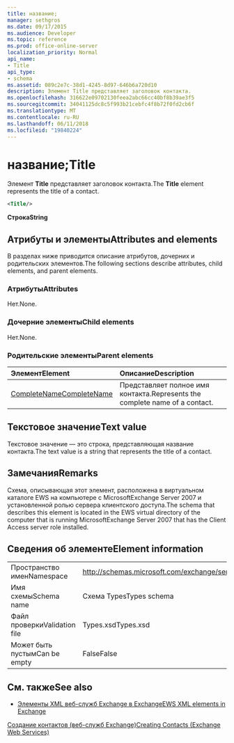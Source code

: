 ```yaml
---
title: название;
manager: sethgros
ms.date: 09/17/2015
ms.audience: Developer
ms.topic: reference
ms.prod: office-online-server
localization_priority: Normal
api_name:
- Title
api_type:
- schema
ms.assetid: 089c2e7c-38d1-4245-8d97-646b6a720d10
description: Элемент Title представляет заголовок контакта.
ms.openlocfilehash: 316622e09702130feea2abc66cc40bf8b39ae3f5
ms.sourcegitcommit: 34041125dc8c5f993b21cebfc4f8b72f0fd2cb6f
ms.translationtype: MT
ms.contentlocale: ru-RU
ms.lasthandoff: 06/11/2018
ms.locfileid: "19840224"
---
```

# <a name="title"></a><span data-ttu-id="027ca-103">название;</span><span class="sxs-lookup"><span data-stu-id="027ca-103">Title</span></span>

<span data-ttu-id="027ca-104">Элемент **Title** представляет заголовок контакта.</span><span class="sxs-lookup"><span data-stu-id="027ca-104">The **Title** element represents the title of a contact.</span></span> 
  
```xml
<Title/>
```

 <span data-ttu-id="027ca-105">**Строка**</span><span class="sxs-lookup"><span data-stu-id="027ca-105">**String**</span></span>
## <a name="attributes-and-elements"></a><span data-ttu-id="027ca-106">Атрибуты и элементы</span><span class="sxs-lookup"><span data-stu-id="027ca-106">Attributes and elements</span></span>

<span data-ttu-id="027ca-107">В разделах ниже приводится описание атрибутов, дочерних и родительских элементов.</span><span class="sxs-lookup"><span data-stu-id="027ca-107">The following sections describe attributes, child elements, and parent elements.</span></span>
  
### <a name="attributes"></a><span data-ttu-id="027ca-108">Атрибуты</span><span class="sxs-lookup"><span data-stu-id="027ca-108">Attributes</span></span>

<span data-ttu-id="027ca-109">Нет.</span><span class="sxs-lookup"><span data-stu-id="027ca-109">None.</span></span>
  
### <a name="child-elements"></a><span data-ttu-id="027ca-110">Дочерние элементы</span><span class="sxs-lookup"><span data-stu-id="027ca-110">Child elements</span></span>

<span data-ttu-id="027ca-111">Нет.</span><span class="sxs-lookup"><span data-stu-id="027ca-111">None.</span></span>
  
### <a name="parent-elements"></a><span data-ttu-id="027ca-112">Родительские элементы</span><span class="sxs-lookup"><span data-stu-id="027ca-112">Parent elements</span></span>

|<span data-ttu-id="027ca-113">**Элемент**</span><span class="sxs-lookup"><span data-stu-id="027ca-113">**Element**</span></span>|<span data-ttu-id="027ca-114">**Описание**</span><span class="sxs-lookup"><span data-stu-id="027ca-114">**Description**</span></span>|
|:-----|:-----|
|[<span data-ttu-id="027ca-115">CompleteName</span><span class="sxs-lookup"><span data-stu-id="027ca-115">CompleteName</span></span>](completename.md) <br/> |<span data-ttu-id="027ca-116">Представляет полное имя контакта.</span><span class="sxs-lookup"><span data-stu-id="027ca-116">Represents the complete name of a contact.</span></span>  <br/> |
   
## <a name="text-value"></a><span data-ttu-id="027ca-117">Текстовое значение</span><span class="sxs-lookup"><span data-stu-id="027ca-117">Text value</span></span>

<span data-ttu-id="027ca-118">Текстовое значение — это строка, представляющая название контакта.</span><span class="sxs-lookup"><span data-stu-id="027ca-118">The text value is a string that represents the title of a contact.</span></span>
  
## <a name="remarks"></a><span data-ttu-id="027ca-119">Замечания</span><span class="sxs-lookup"><span data-stu-id="027ca-119">Remarks</span></span>

<span data-ttu-id="027ca-120">Схема, описывающая этот элемент, расположена в виртуальном каталоге EWS на компьютере с MicrosoftExchange Server 2007 и установленной ролью сервера клиентского доступа.</span><span class="sxs-lookup"><span data-stu-id="027ca-120">The schema that describes this element is located in the EWS virtual directory of the computer that is running MicrosoftExchange Server 2007 that has the Client Access server role installed.</span></span>
  
## <a name="element-information"></a><span data-ttu-id="027ca-121">Сведения об элементе</span><span class="sxs-lookup"><span data-stu-id="027ca-121">Element information</span></span>

|||
|:-----|:-----|
|<span data-ttu-id="027ca-122">Пространство имен</span><span class="sxs-lookup"><span data-stu-id="027ca-122">Namespace</span></span>  <br/> |http://schemas.microsoft.com/exchange/services/2006/types  <br/> |
|<span data-ttu-id="027ca-123">Имя схемы</span><span class="sxs-lookup"><span data-stu-id="027ca-123">Schema name</span></span>  <br/> |<span data-ttu-id="027ca-124">Схема Types</span><span class="sxs-lookup"><span data-stu-id="027ca-124">Types schema</span></span>  <br/> |
|<span data-ttu-id="027ca-125">Файл проверки</span><span class="sxs-lookup"><span data-stu-id="027ca-125">Validation file</span></span>  <br/> |<span data-ttu-id="027ca-126">Types.xsd</span><span class="sxs-lookup"><span data-stu-id="027ca-126">Types.xsd</span></span>  <br/> |
|<span data-ttu-id="027ca-127">Может быть пустым</span><span class="sxs-lookup"><span data-stu-id="027ca-127">Can be empty</span></span>  <br/> |<span data-ttu-id="027ca-128">False</span><span class="sxs-lookup"><span data-stu-id="027ca-128">False</span></span>  <br/> |
   
## <a name="see-also"></a><span data-ttu-id="027ca-129">См. также</span><span class="sxs-lookup"><span data-stu-id="027ca-129">See also</span></span>



- [<span data-ttu-id="027ca-130">Элементы XML веб-служб Exchange в Exchange</span><span class="sxs-lookup"><span data-stu-id="027ca-130">EWS XML elements in Exchange</span></span>](ews-xml-elements-in-exchange.md)


[<span data-ttu-id="027ca-131">Создание контактов (веб-служб Exchange)</span><span class="sxs-lookup"><span data-stu-id="027ca-131">Creating Contacts (Exchange Web Services)</span></span>](http://msdn.microsoft.com/library/4845917e-70d1-481c-bbd7-011ec6571789%28Office.15%29.aspx)

